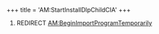 +++
title = 'AM:StartInstallDlpChildCIA'
+++

1.  REDIRECT
    [AM:BeginImportProgramTemporarily](AM:BeginImportProgramTemporarily "wikilink")